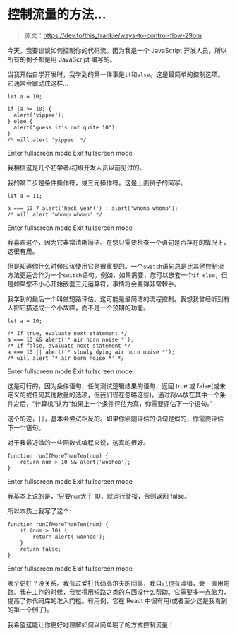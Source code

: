 # 控制流量的方法...

> 原文：<https://dev.to/this_frankie/ways-to-control-flow-29om>

今天，我要谈谈如何控制你的代码流。因为我是一个 JavaScript 开发人员，所以所有的例子都是用 JavaScript 编写的。

当我开始自学开发时，我学到的第一件事是`if`和`else`。这是最简单的控制选项。它通常会震动成这样...

```
let a = 10;

if (a >= 10) {
  alert('yippee');
} else {
  alert("guess it's not quite 10");
}
/* will alert 'yippee' */ 
```

Enter fullscreen mode Exit fullscreen mode

我相信这是几个初学者/初级开发人员以前见过的。

我的第二步是条件操作符，或三元操作符。这是上面例子的简写。

```
let a = 11;

a === 10 ? alert('heck yeah!') : alert('whomp whomp');
/* will alert 'whomp whomp' */ 
```

Enter fullscreen mode Exit fullscreen mode

我喜欢这个，因为它非常清晰简洁。在您只需要检查一个语句是否存在的情况下，这很有用。

但是知道你什么时候应该使用它是很重要的。一个`switch`语句总是比其他控制流方法更适合作为一个`switch`语句。例如，如果需要，您可以嵌套一个`if else`，但是如果您不小心开始嵌套三元运算符，事情将会变得非常棘手。

我学到的最后一个叫做短路评估。这可能是最简洁的流程控制。我想我曾经听到有人把它描述成一个小故障，而不是一个预期的功能。

```
let a = 10;

/* If true, evaluate next statement */
a === 10 && alert('* air horn noise *');
/* If false, evaluate next statement */
a === 10 || alert('* slowly dying air horn noise *');
/* will alert '* air horn noise *' */ 
```

Enter fullscreen mode Exit fullscreen mode

这是可行的，因为条件语句，任何测试逻辑结果的语句，返回 true 或 false(或未定义的或任何其他数量的选项，但我们现在忽略这些)。通过将`&&`放在其中一个条件之后，“计算机”认为“如果上一个条件评估为真，你需要评估下一个语句。”

这个的逆，`||`，基本会尝试相反的。如果你刚刚评估的语句是假的，你需要评估下一个语句。

对于我最近做的一些函数式编程来说，这真的很好。

```
function runIfMoreThanTen(num) {
    return num > 10 && alert('woohoo');
} 
```

Enter fullscreen mode Exit fullscreen mode

我基本上说的是，‘只要`num`大于 10，就运行警报，否则返回 false。’

所以本质上我写了这个:

```
function runIfMoreThanTen(num) {
    if (num > 10) {
        return alert('woohoo');
    }
    return false;
} 
```

Enter fullscreen mode Exit fullscreen mode

哪个更好？没关系。我有过爱打代码高尔夫的同事，我自己也有涉猎，会一直用短路。我在工作的时候，我觉得用短路之类的东西没什么帮助。它需要多一点脑力，提高了你代码库的准入门槛。有用例，它在 React 中很有用(或者至少这是我看到的第一个例子)。

我希望这能让你更好地理解如何以简单明了的方式控制流量！